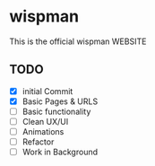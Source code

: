 # wispman
This is the official wispman WEBSITE

## TODO
- [x] initial Commit
- [x] Basic Pages & URLS
- [ ] Basic functionality  
- [ ] Clean UX/UI
- [ ] Animations
- [ ] Refactor
- [ ] Work in Background